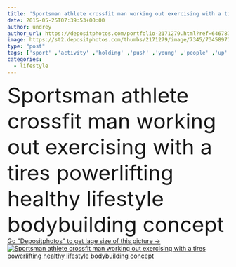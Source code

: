 ```yaml
---
title: 'Sportsman athlete crossfit man working out exercising with a tires powerlifting healthy lifestyle bodybuilding concept.'
date: 2015-05-25T07:39:53+00:00
author: undrey
author_url: https://depositphotos.com/portfolio-2171279.html?ref=64678756
image: https://st2.depositphotos.com/thumbs/2171279/image/7345/73458977/api_thumb_450.jpg?forcejpeg=true
type: "post"
tags: ['sport' ,'activity' ,'holding' ,'push' ,'young' ,'people' ,'up' ,'healthy' ,'male' ,'man' ,'power' ,'heavy' ,'cross' ,'physical' ,'lifestyle' ,'weight' ,'body' ,'fit' ,'fitness' ,'indoors' ,'gym' ,'exercise' ,'Exercising' ,'strength' ,'wheel' ,'tire' ,'athlete' ,'training' ,'bodybuilding' ,'picking' ,'effort' ,'bodybuilder' ,'muscular' ,'workout' ,'dedication' ,'powerlifting' ,'weightlifting' ,'de' ,'practicing' ,'Strongman' ,'CrossFit' ,'treino' ]
categories: 
  - lifestyle
---
```

<div aling="center">
            <font size="60"> Sportsman athlete crossfit man working out exercising with a tires powerlifting healthy lifestyle bodybuilding concept</font>   
</div>
<div>
    <a href='https://st2.depositphotos.com/thumbs/2171279/image/7345/73458977/api_thumb_450.jpg?forcejpeg=true?ref=64678756' target=_blank > Go "Depositphotos" to get lage size of this picture ->
        <img href='https://st2.depositphotos.com/thumbs/2171279/image/7345/73458977/api_thumb_450.jpg?forcejpeg=true?ref=64678756' src='https://st2.depositphotos.com/2171279/7345/i/950/depositphotos_73458977-stock-photo-sportsman-athlete-crossfit-man-working.jpg?forcejpeg=true' alt='Sportsman athlete crossfit man working out exercising with a tires powerlifting healthy lifestyle bodybuilding concept' >
    </a>
</div>
